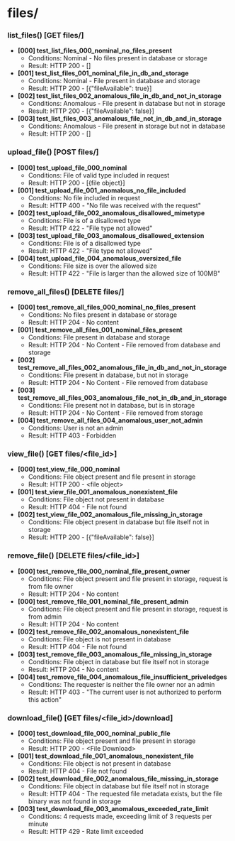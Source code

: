 # files/

### list_files() [GET files/]
- **[000] test_list_files_000_nominal_no_files_present**
  - Conditions: Nominal - No files present in database or storage 
  - Result: HTTP 200 - []
- **[001] test_list_files_001_nominal_file_in_db_and_storage**
  - Conditions: Nominal - File present in database and storage
  - Result: HTTP 200 - [{"fileAvailable": true}]
- **[002] test_list_files_002_anomalous_file_in_db_and_not_in_storage**
  - Conditions: Anomalous - File present in database but not in storage
  - Result: HTTP 200 - [{"fileAvailable": false}]
- **[003] test_list_files_003_anomalous_file_not_in_db_and_in_storage**
  - Conditions: Anomalous - File present in storage but not in database
  - Result: HTTP 200 - []

### upload_file() [POST files/]
- **[000] test_upload_file_000_nominal**
  - Conditions: File of valid type included in request
  - Result: HTTP 200 - [\{file object\}]
- **[001] test_upload_file_001_anomalous_no_file_included**
  - Conditions: No file included in request
  - Result: HTTP 400 - "No file was received with the request"
- **[002] test_upload_file_002_anomalous_disallowed_mimetype**
  - Conditions: File is of a disallowed type
  - Result: HTTP 422 - "File type not allowed"
- **[003] test_upload_file_003_anomalous_disallowed_extension**
  - Conditions: File is of a disallowed type
  - Result: HTTP 422 - "File type not allowed"
- **[004] test_upload_file_004_anomalous_oversized_file**
  - Conditions: File size is over the allowed size
  - Result: HTTP 422 - "File is larger than the allowed size of 100MB"

### remove_all_files() [DELETE files/]
- **[000] test_remove_all_files_000_nominal_no_files_present**
  - Conditions: No files present in database or storage
  - Result: HTTP 204 - No content
- **[001] test_remove_all_files_001_nominal_files_present**
  - Conditions: File present in database and storage
  - Result: HTTP 204 - No Content - File removed from database and storage
- **[002] test_remove_all_files_002_anomalous_file_in_db_and_not_in_storage**
  - Conditions: File present in database, but not in storage
  - Result: HTTP 204 - No Content - File removed from database
- **[003] test_remove_all_files_003_anomalous_file_not_in_db_and_in_storage**
  - Conditions: File present not in database, but is in storage
  - Result: HTTP 204 - No Content - File removed from storage
- **[004] test_remove_all_files_004_anomalous_user_not_admin**
  - Conditions: User is not an admin
  - Result: HTTP 403 - Forbidden

### view_file() [GET files/<file_id>]
- **[000] test_view_file_000_nominal**
  - Conditions: File object present and file present in storage
  - Result: HTTP 200 - \<file object\>
- **[001] test_view_file_001_anomalous_nonexistent_file**
  - Conditions: File object not present in database
  - Result: HTTP 404 - File not found
- **[002] test_view_file_002_anomalous_file_missing_in_storage**
  - Conditions: File object present in database but file itself not in storage
  - Result: HTTP 200 - [{"fileAvailable": false}]
<!-- - **[003] test_view_file_003_anomalous_invalid_permissions**
  - Conditions: User attempts to access privated file without the necessary permissions -->

### remove_file() [DELETE files/<file_id>]
- **[000] test_remove_file_000_nominal_file_present_owner**
  - Conditions: File object present and file present in storage, request is from file owner
  - Result: HTTP 204 - No content
- **[000] test_remove_file_001_nominal_file_present_admin**
  - Conditions: File object present and file present in storage, request is from admin
  - Result: HTTP 204 - No content
- **[002] test_remove_file_002_anomalous_nonexistent_file**
  - Conditions: File object is not present in database
  - Result: HTTP 404 - File not found
- **[003] test_remove_file_003_anomalous_file_missing_in_storage**
  - Conditions: File object in database but file itself not in storage
  - Result: HTTP 204 - No content
- **[004] test_remove_file_004_anomalous_file_insufficient_priveledges**
  - Conditions: The requester is neither the file owner nor an admin
  - Result: HTTP 403 - "The current user is not authorized to perform this action"

### download_file() [GET files/<file_id>/download]
- **[000] test_download_file_000_nominal_public_file**
  - Conditions: File object present and file present in storage
  - Result: HTTP 200 - \<File Download\>
- **[001] test_download_file_001_anomalous_nonexistent_file**
  - Conditions: File object is not present in database
  - Result: HTTP 404 - File not found
- **[002] test_download_file_002_anomalous_file_missing_in_storage**
  - Conditions: File object in database but file itself not in storage
  - Result: HTTP 404 - The requested file metadata exists, but the file binary was not found in storage
- **[003] test_download_file_003_anomalous_exceeded_rate_limit**
  - Conditions: 4 requests made, exceeding limit of 3 requests per minute
  - Result: HTTP 429 - Rate limit exceeded
<!-- - **[004] test_download_file_004_anomalous_invalid_permissions**
  - Conditions: User attempts to access privated file without the necessary permissions
  - Result: HTTP 403 - Insufficient permissions -->